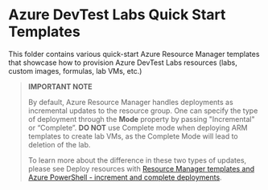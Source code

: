 # Azure DevTest Labs Quick Start Templates

This folder contains various quick-start Azure Resource Manager templates that showcase how to provision Azure DevTest Labs resources (labs, custom images, formulas, lab VMs, etc.)

>**IMPORTANT NOTE**
>
>By default, Azure Resource Manager handles deployments as incremental updates to the resource group. One can specify the type of deployment through the **Mode** property by passing "Incremental" or “Complete”.  **DO NOT** use Complete mode when deploying ARM templates to create lab VMs, as the Complete Mode will lead to deletion of the lab.
>
>To learn more about the difference in these two types of updates, please see Deploy resources with [Resource Manager templates and Azure PowerShell - increment and complete deployments](https://docs.microsoft.com/en-us/azure/azure-resource-manager/resource-group-template-deploy#incremental-and-complete-deployments).
